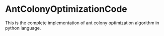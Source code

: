 # AntColonyOptimizationCode
This is the complete implementation of ant colony optimization algorithm in python language.
